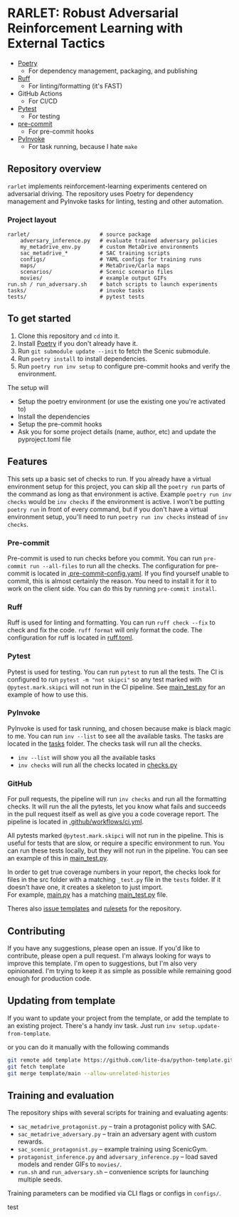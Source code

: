 # RARLET: Robust Adversarial Reinforcement Learning with External Tactics

* [Poetry](https://python-poetry.org/)
    * For dependency management, packaging, and publishing
* [Ruff](https://github.com/astral-sh/ruff)
    * For linting/formatting (it's FAST)
* GitHub Actions
    * For CI/CD
* [Pytest](https://docs.pytest.org/en/8.2.x/)
    * For testing
* [pre-commit](https://pre-commit.com/)
    * For pre-commit hooks
* [PyInvoke](http://www.pyinvoke.org/)
    * For task running, because I hate `make`

## Repository overview

`rarlet` implements reinforcement-learning experiments centered on adversarial driving. The repository uses Poetry for dependency management and PyInvoke tasks for linting, testing and other automation.

### Project layout

```text
rarlet/                      # source package
    adversary_inference.py   # evaluate trained adversary policies
    my_metadrive_env.py      # custom MetaDrive environments
    sac_metadrive_*          # SAC training scripts
    configs/                 # YAML configs for training runs
    maps/                    # MetaDrive/Carla maps
    scenarios/               # Scenic scenario files
    movies/                  # example output GIFs
run.sh / run_adversary.sh    # batch scripts to launch experiments
tasks/                       # invoke tasks
tests/                       # pytest tests
```

## To get started
1. Clone this repository and `cd` into it.
2. Install [Poetry](https://python-poetry.org/docs/#installation) if you don't already have it.
3. Run `git submodule update --init` to fetch the Scenic submodule.
4. Run `poetry install` to install dependencies.
5. Run `poetry run inv setup` to configure pre-commit hooks and verify the environment.
    

The setup will  
* Setup the poetry environment (or use the existing one you're activated to)
* Install the dependencies
* Setup the pre-commit hooks
* Ask you for some project details (name, author, etc) and update the pyproject.toml file

## Features
This sets up a basic set of checks to run.  If you already have a virtual environment setup for this project, you can skip all the `poetry run` parts of the command as long as that environment is active. Example `poetry run inv checks` would be `inv checks` if the environment is active. I won't be putting `poetry run` in front of every command, but if you don't have a virtual environment setup, you'll need to run `poetry run inv checks` instead of `inv checks`.

### Pre-commit
Pre-commit is used to run checks before you commit.  You can run `pre-commit run --all-files` to run all the checks.  The configuration for pre-commit is located in [.pre-commit-config.yaml](.pre-commit-config.yaml). If you find yourself unable to commit, this is almost certainly the reason. You need to install it for it to work on the client side. You can do this by running `pre-commit install`.

### Ruff
Ruff is used for linting and formatting. You can run 
`ruff check --fix` to check and fix the code. `ruff format` will only format the code.
The configuration for ruff is located in [ruff.toml](ruff.toml).

### Pytest
Pytest is used for testing.  You can run `pytest` to run all the tests. The CI is configured to run `pytest -m "not skipci"` so any test marked with `@pytest.mark.skipci` will not run in the CI pipeline. See [main_test.py](tests/main_test.py) for an example of how to use this.

### PyInvoke
PyInvoke is used for task running, and chosen because make is black magic to me.  You can run `inv --list` to see all the available tasks.  The tasks are located in the [tasks](tasks) folder.  The checks task will run all the checks. 

* `inv --list` will show you all the available tasks
* `inv checks` will run all the checks located in [checks.py](tasks/checks.py)

### GitHub
For pull requests, the pipeline will run `inv checks` and run all the formatting checks.  It will run the all the pytests, let you know what fails and succeeds in the pull request itself as well as give you a code coverage report.  The pipeline is located in [.github/workflows/ci.yml](.github/workflows/ci.yml).  

All pytests marked `@pytest.mark.skipci` will not run in the pipeline.  This is useful for tests that are slow, or require a specific environment to run.  You can run these tests locally, but they will not run in the pipeline.  You can see an example of this in [main_test.py](tests/main_test.py).

In order to get true coverage numbers in your report, the checks look for files in the src folder with a matching `_test.py` file in the `tests` folder.  If it doesn't have one, it creates a skeleton to just import.  
For example, [main.py](python_template/main.py) has a matching [main_test.py](tests/main_test.py) file.  

Theres also [issue templates](.github/ISSUE_TEMPLATE/bug_report.yml) and [rulesets](.github/rulesets/Require-Merge-Request.json) for the repository.  

## Contributing
If you have any suggestions, please open an issue.  If you'd like to contribute, please open a pull request.  I'm always looking for ways to improve this template. I'm open to suggestions, but I'm also very opinionated.  I'm trying to keep it as simple as possible while remaining good enough for production code.

## Updating from template
If you want to update your project from the template, or add the template to an existing project. 
There's a handy inv task. Just run `inv setup.update-from-template`.

or you can do it manually with the following commands

```bash
git remote add template https://github.com/lite-dsa/python-template.git
git fetch template
git merge template/main --allow-unrelated-histories
```


## Training and evaluation

The repository ships with several scripts for training and evaluating agents:

- `sac_metadrive_protagonist.py` – train a protagonist policy with SAC.
- `sac_metadrive_adversary.py` – train an adversary agent with custom rewards.
- `sac_scenic_protagonist.py` – example training using ScenicGym.
- `protagonist_inference.py` and `adversary_inference.py` – load saved models and render GIFs to `movies/`.
- `run.sh` and `run_adversary.sh` – convenience scripts for launching multiple seeds.

Training parameters can be modified via CLI flags or configs in `configs/`.

test
